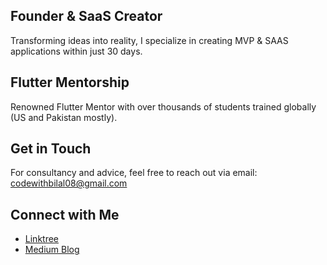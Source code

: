 ## Founder & SaaS Creator
Transforming ideas into reality, I specialize in creating MVP & SAAS applications within just 30 days.

## Flutter Mentorship
Renowned Flutter Mentor with over thousands of students trained globally (US and Pakistan mostly).

## Get in Touch
For consultancy and advice, feel free to reach out via email:
[codewithbilal08@gmail.com](mailto:codewithbilal08@gmail.com)

## Connect with Me
- [Linktree](https://linktr.ee/bilalrehman08)
- [Medium Blog](https://medium.com/@bilalrehman08)
